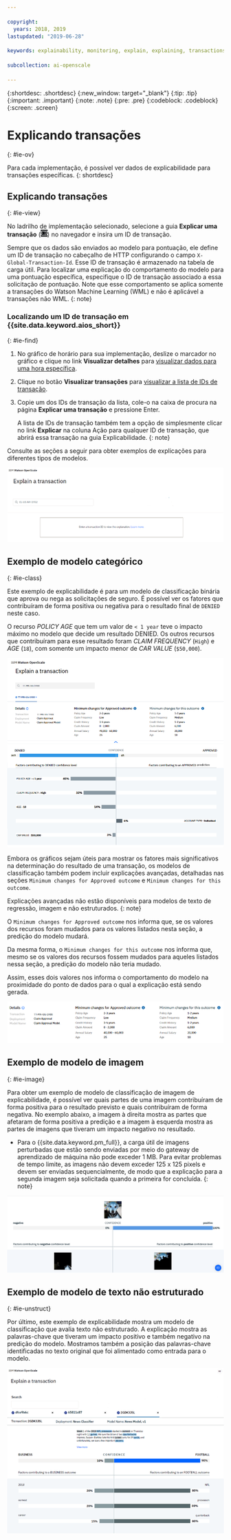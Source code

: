 ```yaml
---

copyright:
  years: 2018, 2019
lastupdated: "2019-06-28"

keywords: explainability, monitoring, explain, explaining, transactions, transaction ID

subcollection: ai-openscale

---
```


{:shortdesc: .shortdesc}
{:new_window: target="_blank"}
{:tip: .tip}
{:important: .important}
{:note: .note}
{:pre: .pre}
{:codeblock: .codeblock}
{:screen: .screen}

# Explicando transações
{: #ie-ov}

Para cada implementação, é possível ver dados de explicabilidade para transações específicas.
{: shortdesc}

## Explicando transações
{: #ie-view}

No ladrilho de implementação selecionado, selecione a guia **Explicar uma transação** (![guia Explicar uma transação](images/insight-transact-tab.png)) no navegador e insira um ID de transação.

Sempre que os dados são enviados ao modelo para pontuação, ele define um ID de transação no cabeçalho de HTTP configurando o campo `X-Global-Transaction-Id`. Esse ID de transação é armazenado na tabela de carga útil. Para localizar uma explicação do comportamento do modelo para uma pontuação específica, especifique o ID de transação associado a essa solicitação de pontuação. Note que esse comportamento se aplica somente a transações do Watson Machine Learning (WML) e não é aplicável a transações não WML.
{: note}

### Localizando um ID de transação em {{site.data.keyword.aios_short}}
{: #ie-find}

1.  No gráfico de horário para sua implementação, deslize o marcador no gráfico e clique no link **Visualizar detalhes** para [visualizar dados para uma hora específica](/docs/services/ai-openscale?topic=ai-openscale-it-ov#it-vdet).
1.  Clique no botão **Visualizar transações** para [visualizar a lista de IDs de transação](/docs/services/ai-openscale?topic=ai-openscale-it-ov#it-tra).
1.  Copie um dos IDs de transação da lista, cole-o na caixa de procura na página **Explicar uma transação** e pressione Enter.

    A lista de IDs de transação também tem a opção de simplesmente clicar no link **Explicar** na coluna Ação para qualquer ID de transação, que abrirá essa transação na guia Explicabilidade.
    {: note}

  Consulte as seções a seguir para obter exemplos de explicações para diferentes tipos de modelos.

  ![Explainability transaction ID](images/insight-explain-trans-id.png)

## Exemplo de modelo categórico
{: #ie-class}

Este exemplo de explicabilidade é para um modelo de classificação binária que aprova ou nega as solicitações de seguro. É possível ver os fatores que contribuíram de forma positiva ou negativa para o resultado final de `DENIED` neste caso.

O recurso *POLICY AGE* que tem um valor de `< 1 year` teve o impacto máximo no modelo que decide um resultado DENIED. Os outros recursos que contribuíram para esse resultado foram *CLAIM FREQUENCY* (`High`) e *AGE* (`18`), com somente um impacto menor de *CAR VALUE* (`$50,000`).

![Explainability binary classification](images/insight-explain-binary.png)

Embora os gráficos sejam úteis para mostrar os fatores mais significativos na determinação do resultado de uma transação, os modelos de classificação também podem incluir explicações avançadas, detalhadas nas seções `Minimum changes for Approved outcome` e `Minimum changes for this outcome`.

Explicações avançadas não estão disponíveis para modelos de texto de regressão, imagem e não estruturados.
{: note}

O `Minimum changes for Approved outcome` nos informa que, se os valores dos recursos foram mudados para os valores listados nesta seção, a predição do modelo mudará.

Da mesma forma, o `Minimum changes for this outcome` nos informa que, mesmo se os valores dos recursos fossem mudados para aqueles listados nessa seção, a predição do modelo não teria mudado.

Assim, esses dois valores nos informa o comportamento do modelo na proximidade do ponto de dados para o qual a explicação está sendo gerada.

![Explainability binary classification](images/insight-explain-binary2.png)

## Exemplo de modelo de imagem
{: #ie-image}

Para obter um exemplo de modelo de classificação de imagem de explicabilidade, é possível ver quais partes de uma imagem contribuíram de forma positiva para o resultado previsto e quais contribuíram de forma negativa. No exemplo abaixo, a imagem à direita mostra as partes que afetaram de forma positiva a predição e a imagem à esquerda mostra as partes de imagens que tiveram um impacto negativo no resultado.

- Para o {{site.data.keyword.pm_full}}, a carga útil de imagens perturbadas que estão
sendo enviadas por meio do gateway de aprendizado de máquina não pode exceder 1 MB. Para evitar problemas
de tempo limite, as imagens não devem exceder 125 x 125 pixels e devem ser enviadas sequencialmente, de
modo que a explicação para a segunda imagem seja solicitada quando a primeira for concluída.
{: note}

![Explainability image classification](images/insight-explain-image.png)

## Exemplo de modelo de texto não estruturado
{: #ie-unstruct}

Por último, este exemplo de explicabilidade mostra um modelo de classificação que avalia texto não estruturado. A explicação mostra as palavras-chave que tiveram um impacto positivo e também negativo na predição do modelo. Mostramos também a posição das palavras-chave identificadas no texto original que foi alimentado como entrada para o modelo.

![Explainability image classification](images/insight-explain-text.png)
